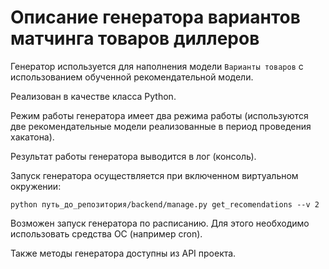 # Описание генератора вариантов матчинга товаров диллеров

Генератор используется для наполнения модели `Варианты товаров` с использованием обученной рекомендательной модели.

Реализован в качестве класса Python.

Режим работы генератора имеет два режима работы (используются две рекомендательные модели реализованные в период проведения хакатона).

Результат работы генератора выводится в лог (консоль).

Запуск генератора осуществляется при включенном виртуальном окружении:

```shell
python путь_до_репозитория/backend/manage.py get_recomendations --v 2
```

Возможен запуск генератора по расписанию. Для этого необходимо использовать средства ОС (например cron).

Также методы генератора доступны из API проекта.

